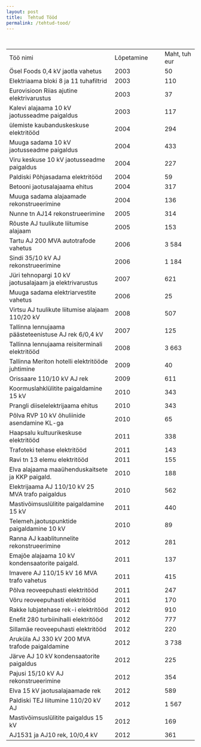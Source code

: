 ```yaml
---
layout: post
title:  Tehtud Tööd
permalink: /tehtud-tood/
---
```

<br>
<table width="626" border="0" cellspacing="0" cellpadding="0">
<colgroup>
<col width="367">
<col width="151">
<col width="108"> </colgroup>
<tbody>
<tr>
<td width="367" height="21">Töö nimi</td>
<td width="151">Lõpetamine</td>
<td width="108">Maht, tuh eur</td>
</tr>
<tr>
<td height="20">Ösel Foods 0,4 kV jaotla vahetus</td>
<td>2003</td>
<td>50</td>
</tr>
<tr>
<td height="20">Elektriaama bloki 8 ja 11 tuhafiltrid</td>
<td>2003</td>
<td>110</td>
</tr>
<tr>
<td height="20">Eurovisioon Riias ajutine elektrivarustus</td>
<td>2003</td>
<td>37</td>
</tr>
<tr>
<td height="20">Kalevi alajaama 10 kV jaotusseadme paigaldus</td>
<td>2003</td>
<td>117</td>
</tr>
<tr>
<td height="20">ülemiste kaubanduskeskuse elektritööd</td>
<td>2004</td>
<td>294</td>
</tr>
<tr>
<td height="20">Muuga sadama 10 kV jaotusseadme paigaldus</td>
<td>2004</td>
<td>433</td>
</tr>
<tr>
<td height="20">Viru keskuse 10 kV jaotusseadme paigaldus</td>
<td>2004</td>
<td>227</td>
</tr>
<tr>
<td height="20">Paldiski Põhjasadama elektritööd</td>
<td>2004</td>
<td>59</td>
</tr>
<tr>
<td height="20">Betooni jaotusalajaama ehitus</td>
<td>2004</td>
<td>317</td>
</tr>
<tr>
<td height="20">Muuga sadama alajaamade rekonstrueerimine</td>
<td>2004</td>
<td>136</td>
</tr>
<tr>
<td height="20">Nunne tn AJ14 rekonstrueerimine</td>
<td>2005</td>
<td>314</td>
</tr>
<tr>
<td height="20">Rõuste AJ tuulikute liitumise alajaam</td>
<td>2005</td>
<td>153</td>
</tr>
<tr>
<td height="20">Tartu AJ 200 MVA autotrafode vahetus</td>
<td>2006</td>
<td>3 584</td>
</tr>
<tr>
<td height="20">Sindi 35/10 kV AJ rekonstrueerimine</td>
<td>2006</td>
<td>1 184</td>
</tr>
<tr>
<td height="20">Jüri tehnopargi 10 kV jaotusalajaam ja elektrivarustus</td>
<td>2007</td>
<td>621</td>
</tr>
<tr>
<td height="20">Muuga sadama elektriarvestite vahetus</td>
<td>2006</td>
<td>25</td>
</tr>
<tr>
<td height="20">Virtsu AJ tuulikute liitumise alajaam 110/20 kV</td>
<td>2008</td>
<td>507</td>
</tr>
<tr>
<td height="20">Tallinna lennujaama päästeteenistuse AJ rek 6/0,4 kV</td>
<td>2007</td>
<td>125</td>
</tr>
<tr>
<td height="20">Tallinna lennujaama reisiterminali elektritööd</td>
<td>2008</td>
<td>3 663</td>
</tr>
<tr>
<td height="20">Tallinna Meriton hotelli elektritööde juhtimine</td>
<td>2009</td>
<td>40</td>
</tr>
<tr>
<td height="20">Orissaare 110/10 kV AJ rek</td>
<td>2009</td>
<td>611</td>
</tr>
<tr>
<td height="20">Koormuslahklülitite paigaldamine 15 kV</td>
<td>2010</td>
<td>343</td>
</tr>
<tr>
<td height="20">Prangli diiselelektrijaama ehitus</td>
<td>2010</td>
<td>343</td>
</tr>
<tr>
<td height="20">Põlva RVP 10 kV õhuliinide asendamine KL-ga</td>
<td>2010</td>
<td>65</td>
</tr>
<tr>
<td height="20">Haapsalu kultuurikeskuse elektritööd</td>
<td>2011</td>
<td>338</td>
</tr>
<tr>
<td height="20">Trafoteki tehase elektritööd</td>
<td>2011</td>
<td>143</td>
</tr>
<tr>
<td height="20">Ravi tn 13 elemu elektritööd</td>
<td>2011</td>
<td>155</td>
</tr>
<tr>
<td height="20">Elva alajaama maaühenduskaitsete ja KKP paigald.</td>
<td>2010</td>
<td>188</td>
</tr>
<tr>
<td height="20">Elektrijaama AJ 110/10 kV 25 MVA trafo paigaldus</td>
<td>2010</td>
<td>562</td>
</tr>
<tr>
<td height="20">Mastivõimsuslülitite paigaldamine 15 kV</td>
<td>2011</td>
<td>440</td>
</tr>
<tr>
<td height="20">Telemeh.jaotuspunktide paigaldamine 10 kV</td>
<td>2010</td>
<td>89</td>
</tr>
<tr>
<td height="20">Ranna AJ kaablitunnelite rekonstrueerimine</td>
<td>2012</td>
<td>281</td>
</tr>
<tr>
<td height="20">Emajõe alajaama 10 kV kondensaatorite paigald.</td>
<td>2011</td>
<td>137</td>
</tr>
<tr>
<td height="20">Imavere AJ 110/15 kV 16 MVA trafo vahetus</td>
<td>2011</td>
<td>415</td>
</tr>
<tr>
<td height="20">Põlva reoveepuhasti elektritööd</td>
<td>2011</td>
<td>247</td>
</tr>
<tr>
<td height="20">Võru reoveepuhasti elektritööd</td>
<td>2011</td>
<td>170</td>
</tr>
<tr>
<td height="20">Rakke lubjatehase rek-i elektritööd</td>
<td>2012</td>
<td>910</td>
</tr>
<tr>
<td height="20">Enefit 280 turbiinihalli elektritööd</td>
<td>2012</td>
<td>777</td>
</tr>
<tr>
<td height="20">Sillamäe reoveepuhasti elektritööd</td>
<td>2012</td>
<td>220</td>
</tr>
<tr>
<td height="20">Aruküla AJ 330 kV 200 MVA trafode paigaldamine</td>
<td>2012</td>
<td>3 738</td>
</tr>
<tr>
<td height="20">Järve AJ 10 kV kondensaatorite paigaldus</td>
<td>2012</td>
<td>225</td>
</tr>
<tr>
<td height="20">Pajusi 15/10 kV AJ rekonstrueerimine</td>
<td>2012</td>
<td>354</td>
</tr>
<tr>
<td height="20">Elva 15 kV jaotusalajaamade rek</td>
<td>2012</td>
<td>589</td>
</tr>
<tr>
<td height="20">Paldiski TEJ liitumine 110/20 kV AJ</td>
<td>2012</td>
<td>1 567</td>
</tr>
<tr>
<td height="20">Mastivõimsuslülitite paigaldus 15 kV</td>
<td>2012</td>
<td>169</td>
</tr>
<tr>
<td height="20">AJ1531 ja AJ10 rek, 10/0,4 kV</td>
<td>2012</td>
<td>361</td>
</tr>
</tbody>
</table>